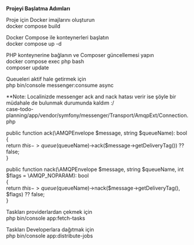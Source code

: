 **Projeyi Başlatma Adımları**

<p>Proje için Docker imajlarını oluşturun<br>
docker compose build</p>
<p>Docker Compose ile konteynerleri başlatın<br>
docker compose up -d</p>

<p>PHP konteynerine bağlanın ve Composer güncellemesi yapın<br>
docker compose exec php bash<br>
composer update</p>

Queueleri aktif hale getirmek için<br>
php bin/console messenger:consume async

<p>**Note: Localinizde messenger ack and nack hatası verir ise şöyle bir müdahale de bulunmak durumunda kaldım :/<br>
case-todo-planning/app/vendor/symfony/messenger/Transport/AmqpExt/Connection.php<br>

public function ack(\AMQPEnvelope $message, string $queueName): bool<br>
{<br>
    return $this->queue($queueName)->ack($message->getDeliveryTag()) ?? false;<br>
}<br>

public function nack(\AMQPEnvelope $message, string $queueName, int $flags = \AMQP_NOPARAM): bool<br>
{<br>
    return $this->queue($queueName)->nack($message->getDeliveryTag(), $flags) ?? false;<br>
}<br>
</p>

<p>Taskları providerlardan çekmek için<br>
php bin/console app:fetch-tasks</p>

<p>Taskları Developerlara dağıtmak için<br>
php bin/console app:distribute-jobs</p>

